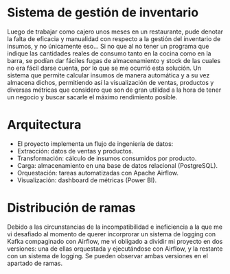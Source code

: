 # Sistema de gestión de inventario

Luego de trabajar como cajero unos meses en un restaurante, pude denotar la falta de eficacia y manualidad con respecto a la gestión del inventario de insumos, y no únicamente eso... Si no que al no tener un programa que indique las cantidades reales de consumo tanto
en la cocina como en la barra, se podían dar fáciles fugas de almacenamiento y stock de las cuales no era fácil darse cuenta, por lo que se me ocurrió esta solución. Un sistema que permite calcular insumos de manera automática y a su vez almacena dichos, permitiendo así
la visualización de ventas, productos y diversas métricas que considero que son de gran utilidad a la hora de tener un negocio y buscar sacarle el máximo rendimiento posible.

# Arquitectura

- El proyecto implementa un flujo de ingeniería de datos:
- Extracción: datos de ventas y productos.
- Transformación: cálculo de insumos consumidos por producto.
- Carga: almacenamiento en una base de datos relacional (PostgreSQL).
- Orquestación: tareas automatizadas con Apache Airflow.
- Visualización: dashboard de métricas (Power BI).

# Distribución de ramas

Debido a las circunstancias de la incompatibilidad e ineficiencia a la que me vi desafiado al momento de querer incorprorar un sistema de logging con Kafka compaginado con Airflow, me vi obligado a dividir mi proyecto en dos versiones: una de ellas orquestada y ejecutándose con Airflow, y la restante con un sistema de logging. Se pueden observar ambas versiones en el apartado de ramas.

